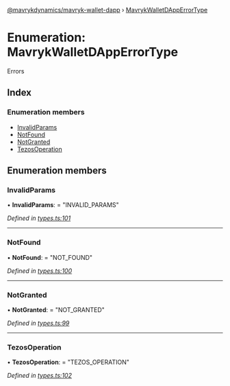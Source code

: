 [@mavrykdynamics/mavryk-wallet-dapp](../README.md) › [MavrykWalletDAppErrorType](mavrykwalletdapperrortype.md)

# Enumeration: MavrykWalletDAppErrorType

Errors

## Index

### Enumeration members

* [InvalidParams](mavrykwalletdapperrortype.md#invalidparams)
* [NotFound](mavrykwalletdapperrortype.md#notfound)
* [NotGranted](mavrykwalletdapperrortype.md#notgranted)
* [TezosOperation](mavrykwalletdapperrortype.md#tezosoperation)

## Enumeration members

###  InvalidParams

• **InvalidParams**: = "INVALID_PARAMS"

*Defined in [types.ts:101](https://github.com/mavryk-network/mavryk-wallet-dapp/blob/7884173/src/types.ts#L101)*

___

###  NotFound

• **NotFound**: = "NOT_FOUND"

*Defined in [types.ts:100](https://github.com/mavryk-network/mavryk-wallet-dapp/blob/7884173/src/types.ts#L100)*

___

###  NotGranted

• **NotGranted**: = "NOT_GRANTED"

*Defined in [types.ts:99](https://github.com/mavryk-network/mavryk-wallet-dapp/blob/7884173/src/types.ts#L99)*

___

###  TezosOperation

• **TezosOperation**: = "TEZOS_OPERATION"

*Defined in [types.ts:102](https://github.com/mavryk-network/mavryk-wallet-dapp/blob/7884173/src/types.ts#L102)*
